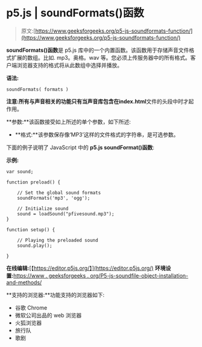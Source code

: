 # p5.js | soundFormats()函数

> 原文:[https://www.geeksforgeeks.org/p5-js-soundformats-function/](https://www.geeksforgeeks.org/p5-js-soundformats-function/)

**soundFormats()函数**是 p5.js 库中的一个内置函数。该函数用于存储声音文件格式扩展的数组。比如. mp3。奥格。wav 等。您必须上传服务器中的所有格式。客户端浏览器支持的格式将从此数组中选择并播放。

**语法:**

```
soundFormats( formats )
```

**注意:**所有与声音相关的功能只有当声音库包含在**index.html**文件的头段中时才起作用。

**参数:**该函数接受如上所述的单个参数，如下所述:

*   **格式:**该参数保存像‘MP3’这样的文件格式的字符串，是可选参数。

下面的例子说明了 JavaScript 中的 **p5.js soundFormat()函数**:

**示例:**

```
var sound; 

function preload() { 

    // Set the global sound formats
    soundFormats('mp3', 'ogg');

    // Initialize sound 
    sound = loadSound("pfivesound.mp3"); 
} 

function setup() { 

    // Playing the preloaded sound 
    sound.play(); 

} 
```

**在线编辑:**[【https://editor.p5js.org/】](https://editor.p5js.org/)
**环境设置:**[https://www . geeksforgeeks . org/P5-js-soundfile-object-installation-and-methods/](https://www.geeksforgeeks.org/p5-js-soundfile-object-installation-and-methods/)

**支持的浏览器:**功能支持的浏览器如下:

*   谷歌 Chrome
*   微软公司出品的 web 浏览器
*   火狐浏览器
*   旅行队
*   歌剧